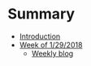 # Summary

* [Introduction](README.md)
* [Week of 1/29/2018](week1/README.md)
    * [Weekly blog](week1/weeklyBlog.md)

